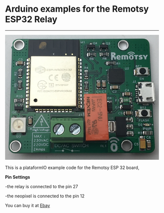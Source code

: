 # Arduino examples for the Remotsy ESP32 Relay
---

![github params](/readme_imgs/relay_esp32.png?raw=true "GitHub params")


This is a plataformIO example code for the Remotsy ESP 32 board, 

**Pin Settings**

-the relay is connected to the pin 27

-the neopixel is connected to the pin 12


You can buy it at [Ebay](https://www.ebay.com/itm/223436674701)
